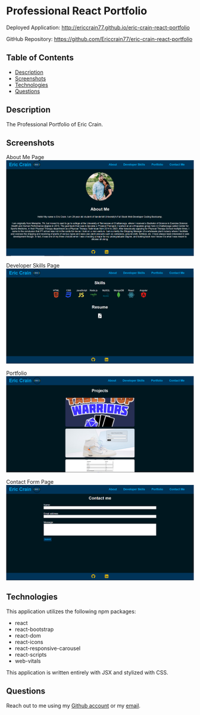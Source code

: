 # Professional React Portfolio

Deployed Application: http://ericcrain77.github.io/eric-crain-react-portfolio

GitHub Repository: https://github.com/Ericcrain77/eric-crain-react-portfolio

## Table of Contents
* [Description](#description)
* [Screenshots](#screenshots)
* [Technologies](#technologies)
* [Questions](#questions)

## Description
The Professional Portfolio of Eric Crain.

## Screenshots
About Me Page
![About Me Page](src/assets/images/About-Me.png)

Developer Skills Page
![Developer Skills Page](src/assets/images/Dev-Skills.png)

Portfolio
![Portfolio](src/assets/images/Portfolio.png)

Contact Form Page
![Contact Form Page](src/assets/images/Contact-Form.png)

## Technologies
This application utilizes the following npm packages:
* react
* react-bootstrap
* react-dom
* react-icons
* react-responsive-carousel
* react-scripts
* web-vitals

This application is written entirely with JSX and stylized with CSS.

## Questions
Reach out to me using my [Github account](https://github.com/Ericcrain77) or my [email](ericcrain77@gmail.com).